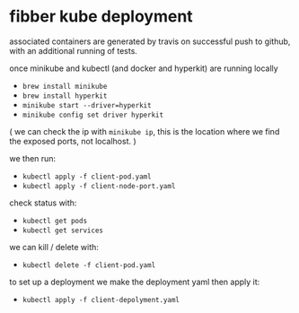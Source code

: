 # fibber kube deployment

associated containers are generated by travis on successful push to github, with an additional running of tests. 

once minikube and kubectl (and docker and hyperkit) are running locally

- `brew install minikube`
- `brew install hyperkit`
- `minikube start --driver=hyperkit`
- `minikube config set driver hyperkit`

( we can check the ip with `minikube ip`, this is the location where we find the exposed ports, not localhost. )

we then run:

- `kubectl apply -f client-pod.yaml`
- `kubectl apply -f client-node-port.yaml`

check status with:

- `kubectl get pods`
- `kubectl get services`

we can kill / delete with:

- `kubectl delete -f client-pod.yaml`

to set up a deployment we make the deployment yaml then apply it:

- `kubectl apply -f client-depolyment.yaml`